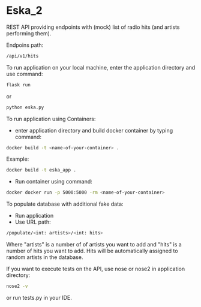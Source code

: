 # Eska_2

REST API providing endpoints with (mock) list of radio hits (and artists performing them).

Endpoins path:

```sh
/api/v1/hits
```

To run application on your local machine, enter the application directory and use command:
```sh
flask run
```
or

```sh
python eska.py
```

To run application using Containers:

 - enter application directory and build docker container by typing command:
 ```sh
docker build -t <name-of-your-container> .
```
Example:
```sh
docker build -t eska_app .
```
- Run container using command:
```sh
docker docker run -p 5000:5000 -rm <name-of-your-container>
```

To populate database with additional fake data:

- Run application
- Use URL path:
```sh
/populate/<int: artists>/<int: hits>
```
Where "artists" is a number of of artists you want to add and "hits" is a number of hits you want to add. Hits will be automatically assigned to random artists in the database.

If you want to execute tests on the API, use nose or nose2 in application directory:
```sh
nose2 -v
```
or run tests.py in your IDE.

